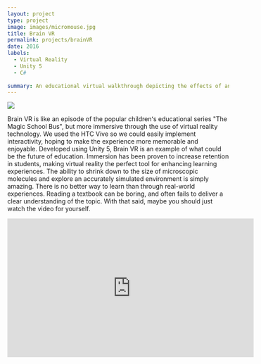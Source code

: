 ```yaml
---
layout: project
type: project
image: images/micromouse.jpg
title: Brain VR
permalink: projects/brainVR
date: 2016
labels:
  - Virtual Reality
  - Unity 5
  - C#
  
summary: An educational virtual walkthrough depicting the effects of an ischemic stroke on the brain through virtual reality.
---
```


<div class="ui small rounded images">
  <img class="ui image" src="../images/micromouse-robot.png">
</div>

Brain VR is like an episode of the popular childrenʻs educational series "The Magic School Bus", but more immersive through the use of virtual reality technology. We used the HTC Vive so we could easily implement interactivity, hoping to make the experience more memorable and enjoyable. Developed using Unity 5, Brain VR is an example of what could be the future of education. Immersion has been proven to increase retention in students, making virtual reality the perfect tool for enhancing learning experiences. The ability to shrink down to the size of microscopic molecules and explore an accurately simulated environment is simply amazing. There is no better way to learn than through real-world experiences. Reading a textbook can be boring, and often fails to deliver a clear understanding of the topic. With that said, maybe you should just watch the video for yourself. 

<iframe width="560" height="315" src="https://www.youtube.com/embed/6pEafRmmyGU" frameborder="0" gesture="media" allow="encrypted-media" allowfullscreen></iframe>

